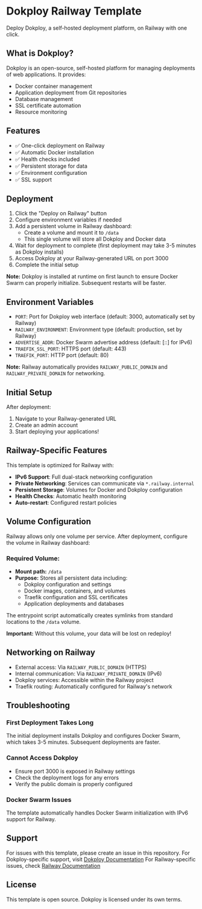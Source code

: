 # Dokploy Railway Template

Deploy Dokploy, a self-hosted deployment platform, on Railway with one click.

## What is Dokploy?

Dokploy is an open-source, self-hosted platform for managing deployments of web applications. It provides:

- Docker container management
- Application deployment from Git repositories
- Database management
- SSL certificate automation
- Resource monitoring

## Features

- ✅ One-click deployment on Railway
- ✅ Automatic Docker installation
- ✅ Health checks included
- ✅ Persistent storage for data
- ✅ Environment configuration
- ✅ SSL support

## Deployment

1. Click the "Deploy on Railway" button
2. Configure environment variables if needed
3. Add a persistent volume in Railway dashboard:
   - Create a volume and mount it to `/data`
   - This single volume will store all Dokploy and Docker data
4. Wait for deployment to complete (first deployment may take 3-5 minutes as Dokploy installs)
5. Access Dokploy at your Railway-generated URL on port 3000
6. Complete the initial setup

**Note:** Dokploy is installed at runtime on first launch to ensure Docker Swarm can properly initialize. Subsequent restarts will be faster.

## Environment Variables

- `PORT`: Port for Dokploy web interface (default: 3000, automatically set by Railway)
- `RAILWAY_ENVIRONMENT`: Environment type (default: production, set by Railway)
- `ADVERTISE_ADDR`: Docker Swarm advertise address (default: [::] for IPv6)
- `TRAEFIK_SSL_PORT`: HTTPS port (default: 443)
- `TRAEFIK_PORT`: HTTP port (default: 80)

**Note:** Railway automatically provides `RAILWAY_PUBLIC_DOMAIN` and `RAILWAY_PRIVATE_DOMAIN` for networking.

## Initial Setup

After deployment:

1. Navigate to your Railway-generated URL
2. Create an admin account
3. Start deploying your applications!

## Railway-Specific Features

This template is optimized for Railway with:
- **IPv6 Support**: Full dual-stack networking configuration
- **Private Networking**: Services can communicate via `*.railway.internal`
- **Persistent Storage**: Volumes for Docker and Dokploy configuration
- **Health Checks**: Automatic health monitoring
- **Auto-restart**: Configured restart policies

## Volume Configuration

Railway allows only one volume per service. After deployment, configure the volume in Railway dashboard:

### Required Volume:
- **Mount path:** `/data`
- **Purpose:** Stores all persistent data including:
  - Dokploy configuration and settings
  - Docker images, containers, and volumes
  - Traefik configuration and SSL certificates
  - Application deployments and databases

The entrypoint script automatically creates symlinks from standard locations to the `/data` volume.

**Important:** Without this volume, your data will be lost on redeploy!

## Networking on Railway

- External access: Via `RAILWAY_PUBLIC_DOMAIN` (HTTPS)
- Internal communication: Via `RAILWAY_PRIVATE_DOMAIN` (IPv6)
- Dokploy services: Accessible within the Railway project
- Traefik routing: Automatically configured for Railway's network

## Troubleshooting

### First Deployment Takes Long
The initial deployment installs Dokploy and configures Docker Swarm, which takes 3-5 minutes. Subsequent deployments are faster.

### Cannot Access Dokploy
- Ensure port 3000 is exposed in Railway settings
- Check the deployment logs for any errors
- Verify the public domain is properly configured

### Docker Swarm Issues
The template automatically handles Docker Swarm initialization with IPv6 support for Railway.

## Support

For issues with this template, please create an issue in this repository.
For Dokploy-specific support, visit [Dokploy Documentation](https://docs.dokploy.com)
For Railway-specific issues, check [Railway Documentation](https://docs.railway.app)

## License

This template is open source. Dokploy is licensed under its own terms.